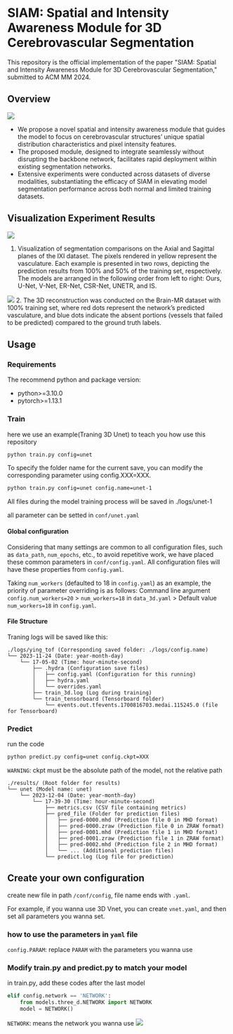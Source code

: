 # SIAM: Spatial and Intensity Awareness Module for 3D Cerebrovascular Segmentation
This repository is the official implementation of the paper "SIAM: Spatial and Intensity Awareness Module for 3D Cerebrovascular Segmentation," submitted to ACM MM 2024.

## Overview
![](https://s2.loli.net/2024/04/16/8bDqWxdE6wTQmo3.png)
- We propose a novel spatial and intensity awareness module that guides the model to focus on cerebrovascular structures’ unique spatial distribution characteristics and pixel intensity features.
- The proposed module, designed to integrate seamlessly without disrupting the backbone network, facilitates rapid deployment within existing segmentation networks.
- Extensive experiments were conducted across datasets of diverse modalities, substantiating the efficacy of SIAM in elevating model segmentation performance across both normal and limited training datasets.
## Visualization Experiment Results
![](https://s2.loli.net/2024/04/16/Hg5vNDeJxowKLRy.png)
1. Visualization of segmentation comparisons on the Axial and Sagittal planes of the IXI dataset. The pixels rendered in yellow represent the vasculature. Each example is presented in two rows, depicting the prediction results from 100% and 50% of the training set, respectively. The models are arranged in the following order from left to right: Ours, U-Net, V-Net, ER-Net, CSR-Net, UNETR, and IS.

![](https://s2.loli.net/2024/04/16/o35ynHXuksf2qFD.png)
2. The 3D reconstruction was conducted on the Brain-MR dataset with 100% training set, where red dots represent the network’s predicted vasculature, and blue dots indicate the absent portions (vessels that failed to be predicted) compared to the ground truth labels.

## Usage

### Requirements

The recommend python and package version:

* python>=3.10.0
* pytorch>=1.13.1

### Train

here we use an example(Traning 3D Unet) to teach you how use this repository

```BASH
python train.py config=unet
```
To specify the folder name for the current save, you can modify the corresponding parameter using config.XXX=XXX.
```BASH
python train.py config=unet config.name=unet-1
```
All files during the model training process will be saved in ./logs/unet-1

all parameter can be setted in `conf/unet.yaml`
#### Global configuration
Considering that many settings are common to all configuration files, such as `data_path`, `num_epochs`, etc., to avoid repetitive work, we have placed these common parameters in `conf/config.yaml`. All configuration files will have these properties from `config.yaml`.

Taking `num_workers` (defaulted to 18 in `config.yaml`) as an example, the priority of parameter overriding is as follows:
Command line argument `config.num_workers=20` > `num_workers=18` in `data_3d.yaml` > Default value `num_workers=18` in `config.yaml`.

#### File Structure
Traning logs will be saved like this:
```
./logs/ying_tof (Corresponding saved folder: ./logs/config.name)
└── 2023-11-24 (Date: year-month-day)
    └── 17-05-02 (Time: hour-minute-second)
        ├── .hydra (Configuration save files)
        │   ├── config.yaml (Configuration for this running)
        │   ├── hydra.yaml
        │   └── overrides.yaml
        ├── train_3d.log (Log during training)
        └── train_tensorboard (Tensorboard folder)
            └── events.out.tfevents.1700816703.medai.115245.0 (file for Tensorboard)
```
### Predict

run the code

```BASH
python predict.py config=unet config.ckpt=XXX
```
`WARNING`: ckpt must be the absolute path of the model, not the relative path
```
./results/ (Root folder for results)
└── unet (Model name: unet)
    └── 2023-12-04 (Date: year-month-day)
        └── 17-39-30 (Time: hour-minute-second)
            ├── metrics.csv (CSV file containing metrics)
            ├── pred_file (Folder for prediction files)
            │   ├── pred-0000.mhd (Prediction file 0 in MHD format)
            │   ├── pred-0000.zraw (Prediction file 0 in ZRAW format)
            │   ├── pred-0001.mhd (Prediction file 1 in MHD format)
            │   ├── pred-0001.zraw (Prediction file 1 in ZRAW format)
            │   ├── pred-0002.mhd (Prediction file 2 in MHD format)
            │   └── ... (Additional prediction files)
            └── predict.log (Log file for prediction)
```


## Create your own configuration

create new file in path `/conf/config`, file name ends with `.yaml`.

For example, if you wanna use 3D Vnet, you can create `vnet.yaml`, and then set all parameters you wanna set.

### how to use the parameters in `yaml` file

`config.PARAM`: replace `PARAM` with the parameters you wanna use

### Modify train.py and predict.py to match your model

in train.py, add these codes after the last model

```Python
elif config.network == 'NETWORK':
    from models.three_d.NETWORK import NETWORK
    model = NETWORK()
```

`NETWORK`: means the network you wanna use
![](https://s2.loli.net/2023/10/26/LEQt8p7TufXxqyb.png)

